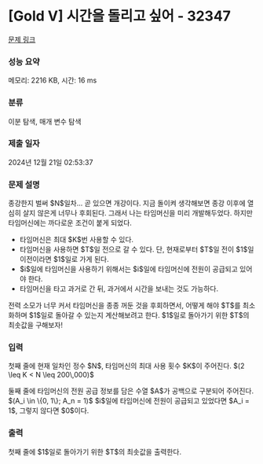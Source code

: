 # [Gold V] 시간을 돌리고 싶어 - 32347 

[문제 링크](https://www.acmicpc.net/problem/32347) 

### 성능 요약

메모리: 2216 KB, 시간: 16 ms

### 분류

이분 탐색, 매개 변수 탐색

### 제출 일자

2024년 12월 21일 02:53:37

### 문제 설명

<p>종강한지 벌써 $N$일차... 곧 있으면 개강이다. 지금 돌이켜 생각해보면 종강 이후에 열심히 살지 않은게 너무나 후회된다. 그래서 나는 타임머신을 미리 개발해두었다. 하지만 타임머신에는 까다로운 조건이 붙게 되었다.</p>

<ul>
	<li>타임머신은 최대 $K$번 사용할 수 있다.</li>
	<li>타임머신을 사용하면 $T$일 전으로 갈 수 있다. 단, 현재로부터 $T$일 전이 $1$일 이전이라면 $1$일로 가게 된다.</li>
	<li>$i$일에 타임머신을 사용하기 위해서는 $i$일에 타임머신에 전원이 공급되고 있어야 한다.</li>
	<li>타임머신을 타고 과거로 간 뒤, 과거에서 시간을 보내는 것도 가능하다.</li>
</ul>

<p>전력 소모가 너무 커서 타임머신을 종종 꺼둔 것을 후회하면서, 어떻게 해야 $T$를 최소화하며 $1$일로 돌아갈 수 있는지 계산해보려고 한다. $1$일로 돌아가기 위한 $T$의 최솟값을 구해보자!</p>

### 입력 

 <p>첫째 줄에 현재 일차인 정수 $N$, 타임머신의 최대 사용 횟수 $K$이 주어진다. $(2 \leq K < N \leq 200\,000)$</p>

<p>둘째 줄에 타임머신의 전원 공급 정보를 담은 수열 $A$가 공백으로 구분되어 주어진다. $(A_i \in \{0, 1\}; A_n = 1)$ $i$일에 타임머신에 전원이 공급되고 있었다면 $A_i = 1$, 그렇지 않다면 $0$이다.</p>

### 출력 

 <p>첫째 줄에 $1$일로 돌아가기 위한 $T$의 최솟값을 출력한다.</p>

